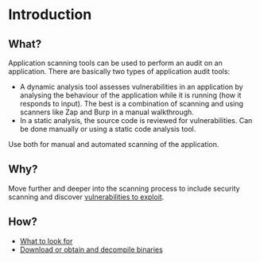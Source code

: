 # Introduction

## What?

Application scanning tools can be used to perform an audit on an application. There are basically two types of application audit tools:

* A dynamic analysis tool assesses vulnerabilities in an application by analysing the behaviour of the application while it is running (how it responds to input). The best is a combination of scanning and using scanners like Zap and Burp in a manual walkthrough.
* In a static analysis, the source code is reviewed for vulnerabilities. Can be done manually or using a static code analysis tool.

Use both for manual and automated scanning of the application.

## Why?

Move further and deeper into the scanning process to include security scanning and discover [vulnerabilities to exploit](red-app:index). 

## How?

* [What to look for](scanning.md)
* [Download or obtain and decompile binaries](binaries.md)
